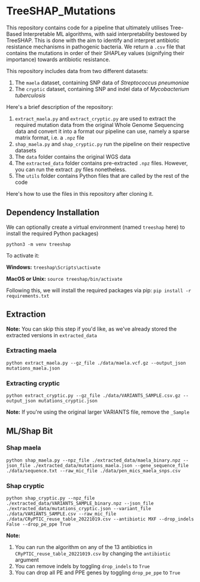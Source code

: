 # TreeSHAP_Mutations
This repository contains code for a pipeline that ultimately utilises Tree-Based Interpretable ML algorithms, with said interpretability bestowed by TreeSHAP. This is done with the aim to identify and interpret antibiotic resistance mechanisms in pathogenic bacteria. 
We return a `.csv` file that contains the mutations in order of their SHAPLey values (signifying their importance) towards antibiotic resistance. 

This repository includes data from two different datasets:
1. The `maela` dataset, containing SNP data of *Streptococcus pneumoniae*
2. The `cryptic` dataset, containing SNP and indel data of *Mycobacterium tuberculosis*

Here's a brief description of the repository:
1. `extract_maela.py` and `extract_cryptic.py` are used to extract the required mutation data from the original Whole Genome Sequencing data and convert it into a format our pipeline can use, namely a sparse matrix format, i.e. a `.npz` file
2. `shap_maela.py` and `shap_cryptic.py` run the pipeline on their respective datasets
3. The `data` folder contains the original WGS data
4. The `extracted_data` folder contains pre-extracted `.npz` files. However, you can run the extract .py files nonetheless.
5. The `utils` folder contains Python files that are called by the rest of the code

Here's how to use the files in this repository after cloning it.

## Dependency Installation
We can optionally create a virtual environment (named `treeshap` here) to install the required Python packages)

`python3 -m venv treeshap`

To activate it:

**Windows:** `treeshap\Scripts\activate`

**MacOS or Unix:** `source treeshap/bin/activate`


Following this, we will install the required packages via pip:
`pip install -r requirements.txt`

## Extraction

**Note:** You can skip this step if you'd like, as we've already stored the extracted versions in `extracted_data`

### Extracting maela

`python extract_maela.py --gz_file ./data/maela.vcf.gz --output_json mutations_maela.json`

### Extracting cryptic

`python extract_cryptic.py --gz_file ./data/VARIANTS_SAMPLE.csv.gz --output_json mutations_cryptic.json`

**Note:** If you're using the original larger VARIANTS file, remove the `_Sample`

## ML/Shap Bit

### Shap maela

`python shap_maela.py --npz_file ./extracted_data/maela_binary.npz --json_file ./extracted_data/mutations_maela.json --gene_sequence_file ./data/sequence.txt --raw_mic_file ./data/pen_mics_maela_snps.csv`

### Shap cryptic

`python shap_cryptic.py --npz_file ./extracted_data/VARIANTS_SAMPLE_binary.npz --json_file ./extracted_data/mutations_cryptic.json --variant_file ./data/VARIANTS_SAMPLE.csv --raw_mic_file ./data/CRyPTIC_reuse_table_20221019.csv --antibiotic MXF --drop_indels False --drop_pe_ppe True`

**Note:**
1. You can run the algorithm on any of the 13 antibiotics in `CRyPTIC_reuse_table_20221019.csv` by changing the `antibiotic` argument
2. You can remove indels by toggling `drop_indels` to `True`
3. You can drop all PE and PPE genes by toggling `drop_pe_ppe` to `True`
